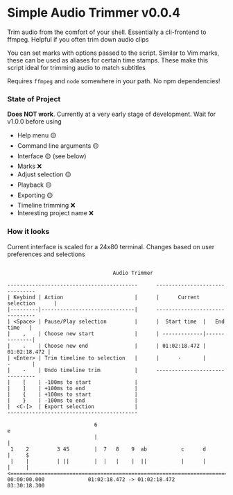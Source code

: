 # Simple Audio Trimmer v0.0.4

Trim audio from the comfort of your shell. Essentially a cli-frontend to ffmpeg.
Helpful if you often trim down audio clips

You can set marks with options passed to the script. Similar to Vim marks, these
can be used as aliases for certain time stamps. These make this script ideal for
trimming audio to match subtitles

Requires `ffmpeg` and `node` somewhere in your path. No npm dependencies!

### State of Project

<strong>Does NOT work</strong>. Currently at a very early stage of development.
Wait for v1.0.0 before using

<!-- ❌ 🟡 ✅ -->

 - Help menu 🟡
 - Command line arguments 🟡
 - Interface 🟡 (see below)
 - Marks ❌
 - Adjust selection 🟡
 - Playback 🟡
 - Exporting 🟡
 - Timeline trimming ❌
 - Interesting project name ❌

### How it looks

Current interface is scaled for a 24x80 terminal. Changes based on user
preferences and selections

```

                                  Audio Trimmer

------------------------------------------      -------------------------------
| Keybind | Action                       |      |      Current selection      |
|---------|------------------------------|      -------------------------------
| <Space> | Pause/Play selection         |      |  Start time  |   End time   |
|    ,    | Choose new start             |      | -------------|--------------|
|    .    | Choose new end               |      | 01:02:18.472 | 01:02:18.472 |
| <Enter> | Trim timeline to selection   |      |      -       |      -       |
|    -    | Undo timeline trim           |      -------------------------------
|    [    | -100ms to start              |
|    ]    | +100ms to end                |
|    {    | +100ms to start              |
|    }    | -100ms to end                |
|  <C-[>  | Export selection             |
------------------------------------------

                            6                                           e
                            |                                           |
 1    2         3 45        |  7   8    9  ab           c      d        |     $
 |    |         | ||        |  |   |    |  ||           |      |        |     |
<==============================================================================>
00:00:00.000              01:02:18.472 -> 01:02:18.472              03:30:18.300
```
